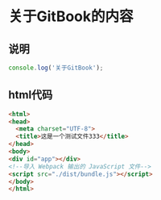 # 关于GitBook的内容

## 说明
```js
console.log('关于GitBook');
```

## html代码
```html
<html>
<head>
  <meta charset="UTF-8">
  <title>这是一个测试文件333</title>
</head>
<body>
<div id="app"></div>
<!--导入 Webpack 输出的 JavaScript 文件-->
<script src="./dist/bundle.js"></script>
</body>
</html>
```